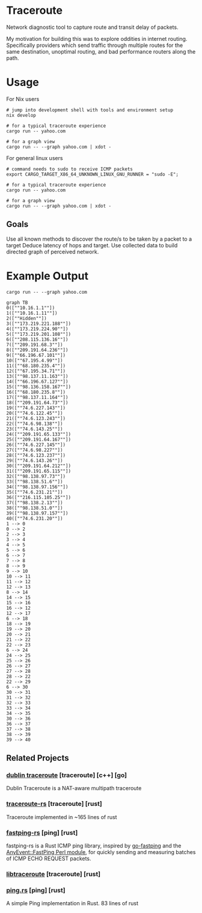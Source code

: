 # Traceroute
Network diagnostic tool to capture route and transit delay of packets.

My motivation for building this was to explore oddities in internet routing.
Specifically providers which send traffic through multiple routes for the same
destination, unoptimal routing, and bad performance routers along the path.

# Usage

For Nix users
```
# jump into development shell with tools and environment setup
nix develop

# for a typical traceroute experience
cargo run -- yahoo.com

# for a graph view
cargo run -- --graph yahoo.com | xdot -
```

For general linux users
```
# command needs to sudo to receive ICMP packets
export CARGO_TARGET_X86_64_UNKNOWN_LINUX_GNU_RUNNER = "sudo -E";

# for a typical traceroute experience
cargo run -- yahoo.com

# for a graph view
cargo run -- --graph yahoo.com | xdot -
```

## Goals
Use all known methods to discover the route/s to be taken by a packet to a target
Deduce latency of hops and target.
Use collected data to build directed graph of perceived network.

# Example Output
```
cargo run -- --graph yahoo.com
```

```mermaid
graph TB
0([""10.16.1.1""])
1([""10.16.1.11""])
2([""Hidden""])
3([""173.219.221.188""])
4([""173.219.224.90""])
5([""173.219.201.108""])
6([""208.115.136.16""])
7([""209.191.68.3""])
8([""209.191.64.236""])
9([""66.196.67.101""])
10([""67.195.4.99""])
11([""68.180.235.4""])
12([""67.195.34.71""])
13([""98.137.11.163""])
14([""66.196.67.127""])
15([""98.136.158.167""])
16([""68.180.235.8""])
17([""98.137.11.164""])
18([""209.191.64.73""])
19([""74.6.227.143""])
20([""74.6.122.45""])
21([""74.6.123.243""])
22([""74.6.98.138""])
23([""74.6.143.25""])
24([""209.191.65.133""])
25([""209.191.64.167""])
26([""74.6.227.145""])
27([""74.6.98.227""])
28([""74.6.123.237""])
29([""74.6.143.26""])
30([""209.191.64.212""])
31([""209.191.65.115""])
32([""98.138.97.73""])
33([""98.138.51.6""])
34([""98.138.97.156""])
35([""74.6.231.21""])
36([""216.115.105.25""])
37([""98.138.2.13""])
38([""98.138.51.0""])
39([""98.138.97.157""])
40([""74.6.231.20""])
1 --> 0
0 --> 2
2 --> 3
3 --> 4
4 --> 5
5 --> 6
6 --> 7
7 --> 8
8 --> 9
9 --> 10
10 --> 11
11 --> 12
12 --> 13
8 --> 14
14 --> 15
15 --> 16
16 --> 12
12 --> 17
6 --> 18
18 --> 19
19 --> 20
20 --> 21
21 --> 22
22 --> 23
6 --> 24
24 --> 25
25 --> 26
26 --> 27
27 --> 28
28 --> 22
22 --> 29
6 --> 30
30 --> 31
31 --> 32
32 --> 33
33 --> 34
34 --> 35
30 --> 36
36 --> 37
37 --> 38
38 --> 39
39 --> 40
```

## Related Projects
### [dublin traceroute](https://github.com/insomniacslk/dublin-traceroute) [traceroute] [c++] [go]
Dublin Traceroute is a NAT-aware multipath traceroute

### [traceroute-rs](https://github.com/daniellockyer/traceroute-rs) [traceroute] [rust]
Traceroute implemented in ~165 lines of rust

### [fastping-rs](https://github.com/bparli/fastping-rs) [ping] [rust]
fastping-rs is a Rust ICMP ping library, inspired by [go-fastping](https://github.com/tatsushid/go-fastping)  and the [AnyEvent::FastPing Perl module](http://search.cpan.org/~mlehmann/AnyEvent-FastPing-2.01/), for quickly sending and measuring batches of ICMP ECHO REQUEST packets.

### [libtraceroute](https://github.com/ilyagrishkov/libtraceroute) [traceroute] [rust]

### [ping.rs](https://gist.github.com/nixpulvis/e2938d03d141990d99db) [ping] [rust]
A simple Ping implementation in Rust. 83 lines of rust
